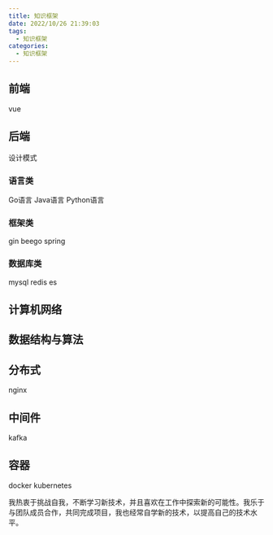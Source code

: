 ```yaml
---
title: 知识框架
date: 2022/10/26 21:39:03
tags:
  - 知识框架
categories:
  - 知识框架
---
```



## 前端
vue

## 后端
设计模式
### 语言类
Go语言
Java语言
Python语言

### 框架类 
gin
beego
spring

### 数据库类
mysql
redis
es

## 计算机网络


## 数据结构与算法

## 分布式
nginx
## 中间件
kafka

## 容器
docker
kubernetes



我热衷于挑战自我，不断学习新技术，并且喜欢在工作中探索新的可能性。我乐于与团队成员合作，共同完成项目，我也经常自学新的技术，以提高自己的技术水平。

